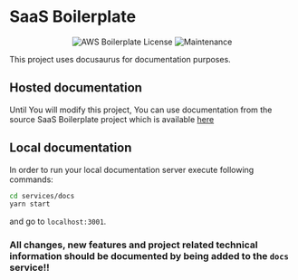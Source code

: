 # SaaS Boilerplate

<p align="center"><img src="https://img.shields.io/badge/License-MIT-blue.svg" alt="AWS Boilerplate License" /> <img src="https://img.shields.io/badge/Maintained%3F-yes-green.svg" alt="Maintenance" /> </p>

This project uses docusaurus for documentation purposes.

## Hosted documentation
Until You will modify this project, You can use documentation from the source SaaS Boilerplate project which is available [here](https://docs.qa.saas.apptoku.com/)

## Local documentation
In order to run your local documentation server execute following commands:
```sh
cd services/docs
yarn start
```
and go to `localhost:3001`.

### All changes, new features and project related technical information should be documented by being added to the `docs` service!!

